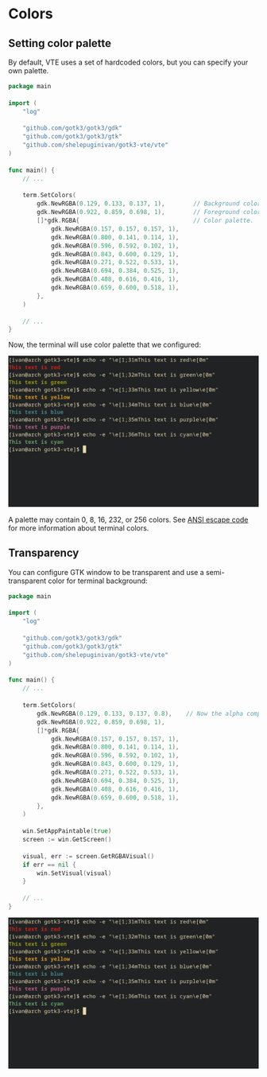 # Colors

## Setting color palette

By default, VTE uses a set of hardcoded colors, but you can specify your own
palette.

```go
package main

import (
	"log"

	"github.com/gotk3/gotk3/gdk"
	"github.com/gotk3/gotk3/gtk"
	"github.com/shelepuginivan/gotk3-vte/vte"
)

func main() {
    // ...

    term.SetColors(
    	gdk.NewRGBA(0.129, 0.133, 0.137, 1),        // Background color.
    	gdk.NewRGBA(0.922, 0.859, 0.698, 1),        // Foreground color.
    	[]*gdk.RGBA{                                // Color palette.
    		gdk.NewRGBA(0.157, 0.157, 0.157, 1),
    		gdk.NewRGBA(0.800, 0.141, 0.114, 1),
    		gdk.NewRGBA(0.596, 0.592, 0.102, 1),
    		gdk.NewRGBA(0.843, 0.600, 0.129, 1),
    		gdk.NewRGBA(0.271, 0.522, 0.533, 1),
    		gdk.NewRGBA(0.694, 0.384, 0.525, 1),
    		gdk.NewRGBA(0.408, 0.616, 0.416, 1),
    		gdk.NewRGBA(0.659, 0.600, 0.518, 1),
    	},
    )

    // ...
}
```

Now, the terminal will use color palette that we configured:

![Terminal window with a custom palette](./img/03-colors-palette.webp)

A palette may contain 0, 8, 16, 232, or 256 colors. See [ANSI escape
code](https://en.wikipedia.org/wiki/ANSI_escape_code#8-bit) for more
information about terminal colors.

## Transparency

You can configure GTK window to be transparent and use a semi-transparent color
for terminal background:

```go
package main

import (
	"log"

	"github.com/gotk3/gotk3/gdk"
	"github.com/gotk3/gotk3/gtk"
	"github.com/shelepuginivan/gotk3-vte/vte"
)

func main() {
    // ...

    term.SetColors(
    	gdk.NewRGBA(0.129, 0.133, 0.137, 0.8),    // Now the alpha component is 0.8
    	gdk.NewRGBA(0.922, 0.859, 0.698, 1),
    	[]*gdk.RGBA{
    		gdk.NewRGBA(0.157, 0.157, 0.157, 1),
    		gdk.NewRGBA(0.800, 0.141, 0.114, 1),
    		gdk.NewRGBA(0.596, 0.592, 0.102, 1),
    		gdk.NewRGBA(0.843, 0.600, 0.129, 1),
    		gdk.NewRGBA(0.271, 0.522, 0.533, 1),
    		gdk.NewRGBA(0.694, 0.384, 0.525, 1),
    		gdk.NewRGBA(0.408, 0.616, 0.416, 1),
    		gdk.NewRGBA(0.659, 0.600, 0.518, 1),
    	},
    )

    win.SetAppPaintable(true)
	screen := win.GetScreen()

	visual, err := screen.GetRGBAVisual()
	if err == nil {
		win.SetVisual(visual)
	}

    // ...
}
```

![Transparent terminal window](./img/03-colors-palette.webp)
